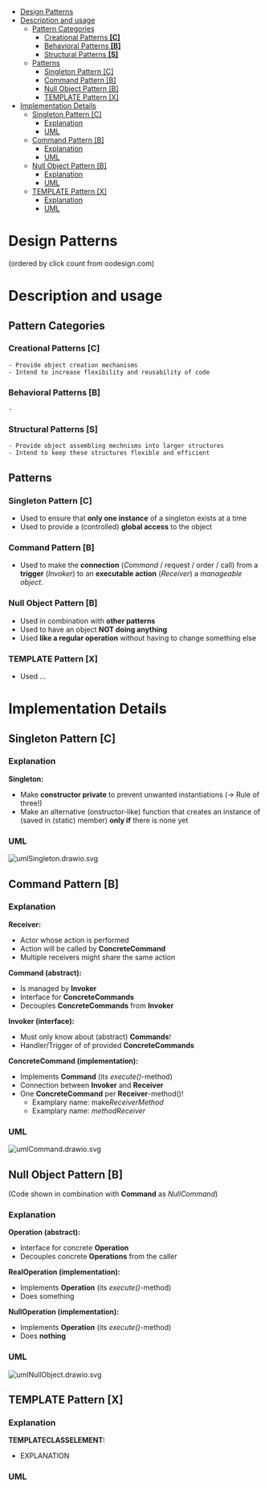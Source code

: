 - [Design Patterns](#design-patterns)
- [Description and usage](#description-and-usage)
  - [Pattern Categories](#pattern-categories)
    - [Creational Patterns **\[C\]**](#creational-patterns-c)
    - [Behavioral Patterns **\[B\]**](#behavioral-patterns-b)
    - [Structural Patterns **\[S\]**](#structural-patterns-s)
  - [Patterns](#patterns)
    - [Singleton Pattern \[C\]](#singleton-pattern-c)
    - [Command Pattern \[B\]](#command-pattern-b)
    - [Null Object Pattern \[B\]](#null-object-pattern-b)
    - [TEMPLATE Pattern \[X\]](#template-pattern-x)
- [Implementation Details](#implementation-details)
  - [Singleton Pattern \[C\]](#singleton-pattern-c-1)
    - [Explanation](#explanation)
    - [UML](#uml)
  - [Command Pattern \[B\]](#command-pattern-b-1)
    - [Explanation](#explanation-1)
    - [UML](#uml-1)
  - [Null Object Pattern \[B\]](#null-object-pattern-b-1)
    - [Explanation](#explanation-2)
    - [UML](#uml-2)
  - [TEMPLATE Pattern \[X\]](#template-pattern-x-1)
    - [Explanation](#explanation-3)
    - [UML](#uml-3)


# Design Patterns
(ordered by click count from oodesign.com)

# Description and usage


## Pattern Categories


### Creational Patterns **[C]**

    - Provide object creation mechanisms
    - Intend to increase flexibility and reusability of code


### Behavioral Patterns **[B]**

    -


### Structural Patterns **[S]**

    - Provide object assembling mechnisms into larger structures
    - Intend to keep these structures flexible and efficient


## Patterns

### Singleton Pattern [C]

- Used to ensure that **only one instance** of a singleton exists at a time
- Used to provide a (controlled) **global access** to the object




### Command Pattern [B]

- Used to make the **connection** (*Command* / request / order / call) from a **trigger** (*Invoker*) to an **executable action** (*Receiver*) a *manageable object*.


### Null Object Pattern [B]

- Used in combination with **other patterns**
- Used to have an object **NOT doing anything** 
- Used **like a regular operation** without having to change something else

### TEMPLATE Pattern [X]

- Used ...


# Implementation Details


## Singleton Pattern [C]


### Explanation

**Singleton:**

- Make **constructor private** to prevent unwanted instantiations (-> Rule of three!)
- Make an alternative (onstructor-like) function that creates an instance of (saved in (static) member) **only if** there is none yet


### UML

![umlSingleton.drawio.svg](./resources/umlSingleton.drawio.svg)


## Command Pattern [B]


### Explanation 

**Receiver:**

- Actor whose action is performed
- Action will be called by **ConcreteCommand**
- Multiple receivers might share the same action


**Command (abstract):**

- Is managed by **Invoker**
- Interface for **ConcreteCommands**
- Decouples **ConcreteCommands** from **Invoker**


**Invoker (interface):**

- Must only know about (abstract) **Commands**!
- Handler/Trigger of of provided **ConcreteCommands**


**ConcreteCommand (implementation):**

- Implements **Command** (its *execute()*-method)
- Connection between **Invoker** and **Receiver**
- One **ConcreteCommand** per **Receiver**-method()!
    - Examplary name: make*ReceiverMethod*
    - Examplary name: *methodReceiver*


### UML

![umlCommand.drawio.svg](./resources/umlCommand.drawio.svg)


## Null Object Pattern [B]
(Code shown in combination with **Command** as *NullCommand*)


### Explanation


**Operation (abstract):**

- Interface for concrete **Operation**
- Decouples concrete **Operations** from the caller


**RealOperation (implementation):**

- Implements **Operation** (its *execute()*-method)
- Does something


**NullOperation (implementation):**

- Implements **Operation** (its *execute()*-method)
- Does **nothing**


### UML

![umlNullObject.drawio.svg](./resources/umlNullObject.drawio.svg)


## TEMPLATE Pattern [X]


### Explanation

**TEMPLATECLASSELEMENT:**

- EXPLANATION


### UML

<!-- 
![umlTEMPLATE.drawio.svg](./resources/umlTEMPLATE.drawio.svg) 
-->
